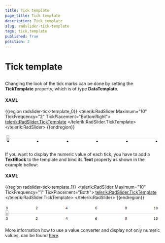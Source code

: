 ```yaml
---
title: Tick template
page_title: Tick template
description: Tick template
slug: radslider-tick-template
tags: tick,template
published: True
position: 2
---
```


# Tick template



## 

Changing the look of the tick marks can be done by setting the __TickTemplate__ property, which is of type __DataTemplate__.

#### __XAML__

{{region radslider-tick-template_0}}
	<telerik:RadSlider Maximum="10" TickFrequency="2" TickPlacement="BottomRight">
	 <telerik:RadSlider.TickTemplate>
	  <DataTemplate>
	   <Grid>
	    <Ellipse Width="5" Height="5" Fill="Black" />
	   </Grid>
	  </DataTemplate>
	 </telerik:RadSlider.TickTemplate>
	</telerik:RadSlider>
	{{endregion}}

![](images/radslider_features_ellipse_ticktemplate.png)

If you want to display the numeric value of each tick, you have to add a __TextBlock__ to the template and bind its __Text__ property as shown in the example bellow:

#### __XAML__

{{region radslider-tick-template_1}}
	<telerik:RadSlider Maximum="10" TickFrequency="1" TickPlacement="Both">
	 <telerik:RadSlider.TickTemplate>
	  <DataTemplate>
	   <Grid>
	    <TextBlock Text="{Binding}" FontSize="11"/>
	   </Grid>
	  </DataTemplate>
	 </telerik:RadSlider.TickTemplate>
	</telerik:RadSlider>
	{{endregion}}

![](images/radslider_features_digit_ticktemplate.png)

More information how to use a value converter and display not only numeric values, can be found [here](http://blogs.telerik.com/KirilStanoev/Posts/08-07-24/Using_ValueConverter_to_edit_Slider_s_TickTemplate.aspx?ReturnURL=%2fKirilStanoev%2fPosts.aspx).
